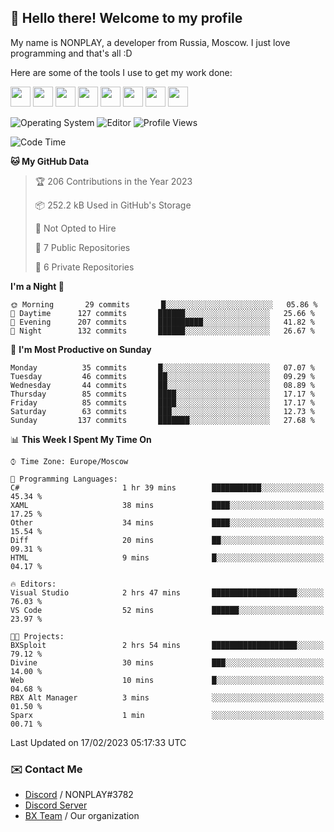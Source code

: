 ## :wave: Hello there! Welcome to my profile

My name is NONPLAY, a developer from Russia, Moscow. I just love programming and that's all :D

Here are some of the tools I use to get my work done:

<kbd><img height="32" src="https://img.icons8.com/color/2x/visual-studio-code-2019.png"></kbd>
<kbd><img height="32" src="https://img.icons8.com/color/2x/linux.png"></kbd>
<kbd><img height="32" src="https://img.icons8.com/fluent/2x/console.png"></kbd>
<kbd><img height="32" src="https://img.icons8.com/color/2x/open-source.png"></kbd>
<kbd><img height="32" src="https://img.icons8.com/color/2x/git.png"></kbd>
<kbd><img height="32" src="https://img.icons8.com/color/2x/nginx.png"></kbd>
<a href="?#gh-light-mode-only"><kbd><img height="32" src="https://img.icons8.com/metro/2x/mysql.png"></kbd></a>
<a href="?#gh-dark-mode-only"><kbd><img height="32" src="https://img.icons8.com/FFFFFF/metro/2x/mysql.png"></kbd></a>

![Operating System](https://img.shields.io/badge/OS-Windows%2010%20Pro-informational?style=for-the-badge&logo=Windows&logoColor=white&color=007ec6)
![Editor](https://img.shields.io/badge/Editor-VS%20Code-informational?style=for-the-badge&logo=Visual%20Studio%20Code&logoColor=white&color=007ec6)
![Profile Views](https://komarev.com/ghpvc/?username=NONPLAYT&color=blue&style=for-the-badge)

<!--START_SECTION:waka-->
![Code Time](http://img.shields.io/badge/Code%20Time-70%20hrs%2046%20mins-blue)

**🐱 My GitHub Data** 

> 🏆 206 Contributions in the Year 2023
 > 
> 📦 252.2 kB Used in GitHub's Storage 
 > 
> 🚫 Not Opted to Hire
 > 
> 📜 7 Public Repositories 
 > 
> 🔑 6 Private Repositories  
 > 
**I'm a Night 🦉** 

```text
🌞 Morning       29 commits       █░░░░░░░░░░░░░░░░░░░░░░░░   05.86 % 
🌆 Daytime      127 commits       ██████░░░░░░░░░░░░░░░░░░░   25.66 % 
🌃 Evening      207 commits       ██████████░░░░░░░░░░░░░░░   41.82 % 
🌙 Night        132 commits       ██████░░░░░░░░░░░░░░░░░░░   26.67 % 

```
📅 **I'm Most Productive on Sunday** 

```text
Monday          35 commits       █░░░░░░░░░░░░░░░░░░░░░░░░   07.07 % 
Tuesday         46 commits       ██░░░░░░░░░░░░░░░░░░░░░░░   09.29 % 
Wednesday       44 commits       ██░░░░░░░░░░░░░░░░░░░░░░░   08.89 % 
Thursday        85 commits       ████░░░░░░░░░░░░░░░░░░░░░   17.17 % 
Friday          85 commits       ████░░░░░░░░░░░░░░░░░░░░░   17.17 % 
Saturday        63 commits       ███░░░░░░░░░░░░░░░░░░░░░░   12.73 % 
Sunday         137 commits       ███████░░░░░░░░░░░░░░░░░░   27.68 % 

```


📊 **This Week I Spent My Time On** 

```text
⌚︎ Time Zone: Europe/Moscow

💬 Programming Languages: 
C#                       1 hr 39 mins        ███████████░░░░░░░░░░░░░░   45.34 % 
XAML                     38 mins             ████░░░░░░░░░░░░░░░░░░░░░   17.25 % 
Other                    34 mins             ████░░░░░░░░░░░░░░░░░░░░░   15.54 % 
Diff                     20 mins             ██░░░░░░░░░░░░░░░░░░░░░░░   09.31 % 
HTML                     9 mins              █░░░░░░░░░░░░░░░░░░░░░░░░   04.17 % 

🔥 Editors: 
Visual Studio            2 hrs 47 mins       ███████████████████░░░░░░   76.03 % 
VS Code                  52 mins             ██████░░░░░░░░░░░░░░░░░░░   23.97 % 

🐱‍💻 Projects: 
BXSploit                 2 hrs 54 mins       ███████████████████░░░░░░   79.12 % 
Divine                   30 mins             ███░░░░░░░░░░░░░░░░░░░░░░   14.00 % 
Web                      10 mins             █░░░░░░░░░░░░░░░░░░░░░░░░   04.68 % 
RBX Alt Manager          3 mins              ░░░░░░░░░░░░░░░░░░░░░░░░░   01.50 % 
Sparx                    1 min               ░░░░░░░░░░░░░░░░░░░░░░░░░   00.71 % 

```


 Last Updated on 17/02/2023 05:17:33 UTC
<!--END_SECTION:waka-->

### ✉️ Contact Me

- [Discord](https://discord.com/users/597087584090587177) / NONPLAY#3782
- [Discord Server](https://discord.gg/p7cxhw7E2M)
- [BX Team](https://github.com/BX-Team) / Our organization
